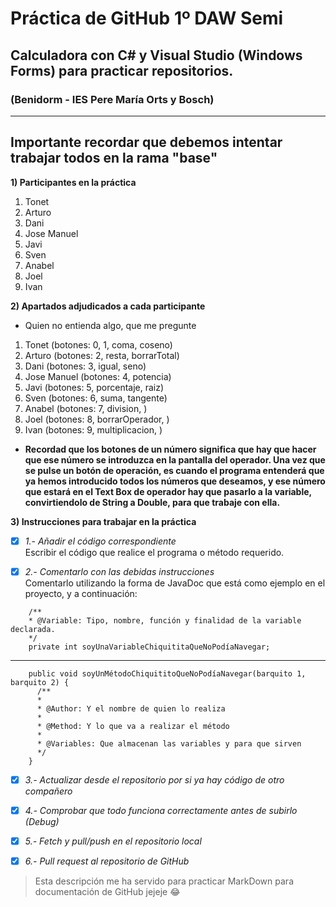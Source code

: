 # Práctica de GitHub 1º DAW Semi 
## Calculadora con C# y Visual Studio (Windows Forms) para practicar repositorios.
### (Benidorm - IES Pere María Orts y Bosch)

----------
**Importante recordar que debemos intentar trabajar todos en la rama "base"**  
----------

**1) Participantes en la práctica**
1. Tonet
2. Arturo 
3. Dani
4. Jose Manuel
5. Javi
6. Sven
7. Anabel
8. Joel
9. Ivan

**2) Apartados adjudicados a cada participante**
- Quien no entienda algo, que me pregunte 
1. Tonet (botones: 0, 1, coma, coseno)
2. Arturo (botones: 2, resta, borrarTotal)
3. Dani (botones: 3, igual, seno)
4. Jose Manuel (botones: 4, potencia)
5. Javi (botones: 5, porcentaje, raiz)
6. Sven (botones: 6, suma, tangente)
7. Anabel (botones: 7, division, )
8. Joel (botones: 8, borrarOperador, )
9. Ivan (botones: 9, multiplicacion, )
- **Recordad que los botones de un número significa que hay que hacer que ese número se introduzca en la pantalla del operador. Una vez que se pulse un botón de operación, es cuando el programa entenderá que ya hemos introducido todos los números que deseamos, y ese número que estará en el Text Box de operador hay que pasarlo a la variable, convirtiendolo de String a Double, para que trabaje con ella.**  

**3) Instrucciones para trabajar en la práctica**

- [x] *1.- Añadir el código correspondiente*  
    Escribir el código que realice el programa o método requerido.

- [x] *2.- Comentarlo con las debidas instrucciones*  
    Comentarlo utilizando la forma de JavaDoc que está como ejemplo en el proyecto, y a continuación:

```
    /**
    * @Variable: Tipo, nombre, función y finalidad de la variable declarada.
    */
    private int soyUnaVariableChiquititaQueNoPodíaNavegar;
```
-----------------------------------------
```
    public void soyUnMétodoChiquititoQueNoPodíaNavegar(barquito 1, barquito 2) {
      /**
      *
      * @Author: Y el nombre de quien lo realiza
      *
      * @Method: Y lo que va a realizar el método
      *
      * @Variables: Que almacenan las variables y para que sirven
      */
    }
```

- [x] *3.- Actualizar desde el repositorio por si ya hay código de otro compañero*  

- [x] *4.- Comprobar que todo funciona correctamente antes de subirlo (Debug)*  

- [x] *5.- Fetch y pull/push en el repositorio local*  

- [x] *6.- Pull request al repositorio de GitHub*  

> Esta descripción me ha servido para practicar MarkDown para documentación de GitHub jejeje :joy:  
